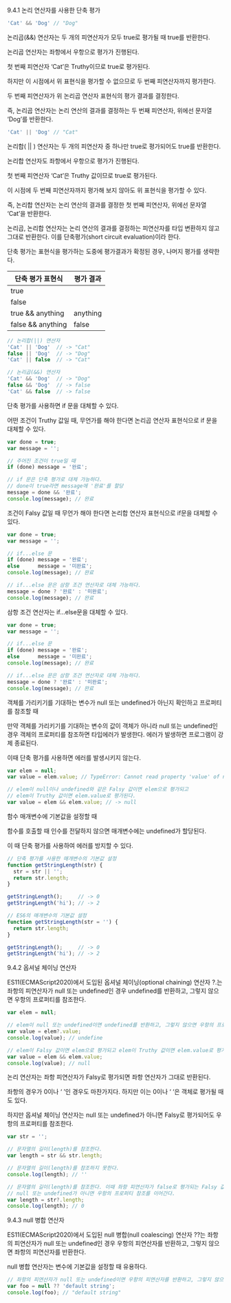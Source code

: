 9.4.1 논리 연산자를 사용한 단축 평가

```jsx
'Cat' && 'Dog' // "Dog"
```

논리곱(&&) 연산자는 두 개의 피연산자가 모두 true로 평가될 때 true를 반환한다.

논리곱 연산자는 좌항에서 우항으로 평가가 진행된다.

첫 번째 피연산자 ‘Cat’은 Truthy이므로 true로 평가된다.

하지만 이 시점에서 위 표현식을 평가할 수 없으므로 두 번째 피연산자까지 평가한다.

두 번째 피연산자가 위 논리곱 연산자 표현식의 평가 결과를 결정한다.

즉, 논리곱 연산자는 논리 연산의 결과를 결정하는 두 번째 피연산자, 위에선 문자열 ‘Dog’를 반환한다.

```jsx
'Cat' || 'Dog' // "Cat"
```

논리합( || ) 연산자는 두 개의 피연산자 중 하나만 true로 평가되어도 true를 반환한다.

논리합 연산자도 좌항에서 우항으로 평가가 진행된다.

첫 번째 피연산자 ‘Cat’은 Truthy 값이므로 true로 평가된다.

이 시점에 두 번째 피연산자까지 평가해 보지 않아도 위 표현식을 평가할 수 있다.

즉, 논리합 연산자는 논리 연산의 결과를 결정한 첫 번째 피연산자, 위에선 문자열 ‘Cat’을 반환한다.

논리곱, 논리합 연산자는 논리 연산의 결과를 결정하는 피연산자를 타입 변환하지 않고 그대로 반환한다. 이를 단축평가(short circuit evaluation)이라 한다.

단축 평가는 표현식을 평가하는 도중에 평가결과가 확정된 경우, 나머지 평가를 생략한다.

| 단축 평가 표현식 | 평가 결과 |
| --- | --- |
| true || anything | true |
| false || anything | anything |
| true && anything | anything |
| false && anything | false |

```jsx
// 논리합(||) 연산자
'Cat' || 'Dog'  // -> "Cat"
false || 'Dog'  // -> "Dog"
'Cat' || false  // -> "Cat"

// 논리곱(&&) 연산자
'Cat' && 'Dog'  // -> "Dog"
false && 'Dog'  // -> false
'Cat' && false  // -> false
```

단축 평가를 사용하면 if 문을 대체할 수 있다.

어떤 조건이 Truthy 값일 때, 무언가를 해야 한다면 논리곱 연산자 표현식으로 if 문을 대체할 수 있다.

```jsx
var done = true;
var message = '';

// 주어진 조건이 true일 때
if (done) message = '완료';

// if 문은 단축 평가로 대체 가능하다.
// done이 true라면 message에 '완료'를 할당
message = done && '완료';
console.log(message); // 완료
```

조건이 Falsy 값일 때 무언가 해야 한다면 논리합 연산자 표현식으로 if문을 대체할 수 있다.

```jsx
var done = true;
var message = '';

// if...else 문
if (done) message = '완료';
else      message = '미완료';
console.log(message); // 완료

// if...else 문은 삼항 조건 연산자로 대체 가능하다.
message = done ? '완료' : '미완료';
console.log(message); // 완료
```

삼항 조건 연산자는 if…else문을 대체할 수 있다.

```jsx
var done = true;
var message = '';

// if...else 문
if (done) message = '완료';
else      message = '미완료';
console.log(message); // 완료

// if...else 문은 삼항 조건 연산자로 대체 가능하다.
message = done ? '완료' : '미완료';
console.log(message); // 완료
```

객체를 가리키기를 기대하는 변수가 null 또는 undefined가 아닌지 확인하고 프로퍼티를 참조할 때

만약 객체를 가리키기를 기대하는 변수의 값이 객체가 아니라 null 또는 undefined인 경우 객체의 프로퍼티를 참조하면 타입에러가 발생한다. 에러가 발생하면 프로그램이 강제 종료된다.

이때 단축 평가를 사용하면 에러를 발생시키지 않는다.

```jsx
var elem = null;
var value = elem.value; // TypeError: Cannot read property 'value' of null

// elem이 null이나 undefined와 같은 Falsy 값이면 elem으로 평가되고
// elem이 Truthy 값이면 elem.value로 평가된다.
var value = elem && elem.value; // -> null
```

함수 매개변수에 기본값을 설정할 때

함수를 호출할 때 인수를 전달하지 않으면 매개변수에는 undefined가 할당된다.

이 때 단축 평가를 사용하여 에러를 방지할 수 있다.

```jsx
// 단축 평가를 사용한 매개변수의 기본값 설정
function getStringLength(str) {
  str = str || '';
  return str.length;
}

getStringLength();     // -> 0
getStringLength('hi'); // -> 2

// ES6의 매개변수의 기본값 설정
function getStringLength(str = '') {
  return str.length;
}

getStringLength();     // -> 0
getStringLength('hi'); // -> 2
```

9.4.2 옵셔널 체이닝 연산자

ES11(ECMAScript2020)에서 도입된 옵셔널 체이닝(optional chaining) 연산자 ?.는 좌항의 피연산자가 null 또는 undefined인 경우 undefined를 반환하고, 그렇지 않으면 우항의 프로퍼티를 참조한다.

```jsx
var elem = null;

// elem이 null 또는 undefined이면 undefined를 반환하고, 그렇지 않으면 우항의 프로퍼티 참조를 이어간다.
var value = elem?.value;
console.log(value); // undefine

// elem이 Falsy 값이면 elem으로 평가되고 elem이 Truthy 값이면 elem.value로 평가된다.
var value = elem && elem.value;
console.log(value); // null
```

논리 연산자는 좌항 피연산자가 Falsy로 평가되면 좌항 연산자가 그대로 반환된다. 

좌항의 경우가 0이나 ‘ ’인 경우도 마찬가지다. 하지만 이는 0이나 ‘ ‘은 객체로 평가될 때 도 있다.

하지만 옵셔널 체이닝 연산자는 null 또는 undefined가 아니면 Falsy로 평가되어도 우항의 프로퍼티를 참조한다.

```jsx
var str = '';

// 문자열의 길이(length)를 참조한다.
var length = str && str.length;

// 문자열의 길이(length)를 참조하지 못한다.
console.log(length); // ''

// 문자열의 길이(length)를 참조한다. 이때 좌항 피연산자가 false로 평가되는 Falsy 값이라도
// null 또는 undefined가 아니면 우항의 프로퍼티 참조를 이어간다.
var length = str?.length;
console.log(length); // 0
```

9.4.3 null 병합 연산자

ES11(ECMAScript2020)에서 도입된 null 병합(null coalescing) 연산자 ??는 좌항의 피연산자가 null 또는 undefined인 경우 우항의 피연산자를 반환하고, 그렇지 않으면 좌항의 피연산자를 반환한다.

null 병합 연산자는 변수에 기본값을 설정할 때 유용하다.

```jsx
// 좌항의 피연산자가 null 또는 undefined이면 우항의 피연산자를 반환하고, 그렇지 않으면 좌항의 피연산자를 반환한다.
var foo = null ?? 'default string';
console.log(foo); // "default string"
```
